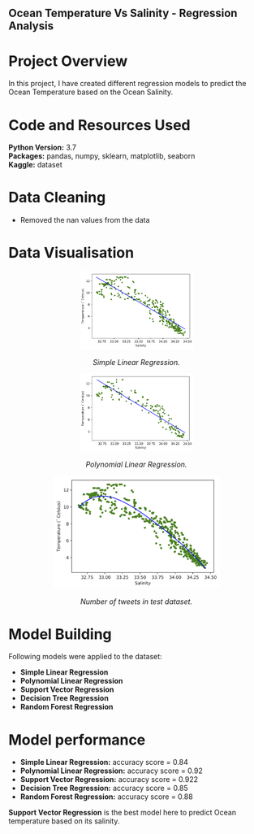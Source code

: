 ## Ocean Temperature Vs Salinity - Regression Analysis

# Project Overview
In this project, I have created different regression models to predict the  
Ocean Temperature based on the Ocean Salinity.


# Code and Resources Used 
**Python Version:** 3.7  
**Packages:** pandas, numpy, sklearn, matplotlib, seaborn  
**Kaggle:** dataset

# Data Cleaning

* Removed the nan values from the data

# Data Visualisation

<p align="center">
  <img width="45%" src="https://github.com/RichaShama/Regression-Analysis/blob/main/TempVsSalinity_trainingmodel.png" alt></p>
  <p  align="center"> <em>Simple Linear Regression.</em>
</p> 
<p align="center">
  <img width="45%" src="https://github.com/RichaShama/Regression-Analysis/blob/main/TempVsSalinity_testmodel.png" alt></p>
  <p  align="center"> <em>Polynomial Linear Regression.</em>
</p>
<p align="center">
  <img width="65%" src="https://github.com/RichaShama/Regression-Analysis/blob/main/TempVsSalinity-polynomial.png" alt></p>
  <p  align="center"> <em>Number of tweets in test dataset.</em>
</p>


# Model Building 

Following models were applied to the dataset:

* **Simple Linear Regression**
* **Polynomial Linear Regression**
* **Support Vector Regression**
* **Decision Tree Regression**
* **Random Forest Regression**


# Model performance

* **Simple Linear Regression:** accuracy score = 0.84
* **Polynomial Linear Regression:** accuracy score = 0.92
* **Support Vector Regression:** accuracy score = 0.922
* **Decision Tree Regression:** accuracy score = 0.85
* **Random Forest Regression:** accuracy score = 0.88


**Support Vector Regression** is the best model here to predict Ocean temperature based on its salinity. 










